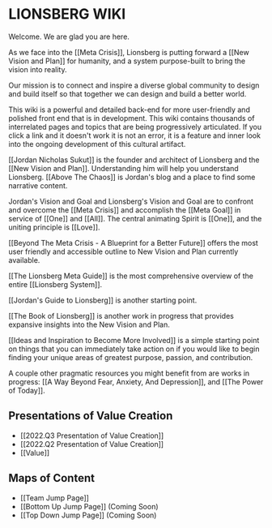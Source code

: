 # LIONSBERG WIKI

Welcome. We are glad you are here. 

As we face into the [[Meta Crisis]], Lionsberg is putting forward a [[New Vision and Plan]] for humanity, and a system  purpose-built to bring the vision into reality. 

Our mission is to connect and inspire a diverse global community to design and build itself so that together we can design and build a better world. 

This wiki is a powerful and detailed back-end for more user-friendly and polished front end that is in development. This wiki contains thousands of interrelated pages and topics that are being progressively articulated. If you click a link and it doesn't work it is not an error, it is a feature and inner look into the ongoing development of this cultural artifact. 

[[Jordan Nicholas Sukut]] is the founder and architect of Lionsberg and the [[New Vision and Plan]]. Understanding him will help you understand Lionsberg. [[Above The Chaos]] is Jordan's blog and a place to find some narrative content. 

Jordan's Vision and Goal and Lionsberg's Vision and Goal are to confront and overcome the [[Meta Crisis]] and accomplish the [[Meta Goal]] in service of [[One]] and [[All]]. The central animating Spirit is [[One]], and the uniting principle is [[Love]]. 

[[Beyond The Meta Crisis - A Blueprint for a Better Future]] offers the most user friendly and accessible outline to New Vision and Plan currently available. 

[[The Lionsberg Meta Guide]] is the most comprehensive overview of the entire [[Lionsberg System]]. 

[[Jordan's Guide to Lionsberg]] is another starting point. 

[[The Book of Lionsberg]] is another work in progress that provides expansive insights into the New Vision and Plan. 

[[Ideas and Inspiration to Become More Involved]] is a simple starting point on things that you can immediately take action on if you would like to begin finding your unique areas of greatest purpose, passion, and contribution. 

A couple other pragmatic resources you might benefit from are works in progress: [[A Way Beyond Fear, Anxiety, And Depression]], and [[The Power of Today]]. 

## Presentations of Value Creation 

- [[2022.Q3 Presentation of Value Creation]]  
- [[2022.Q2 Presentation of Value Creation]]  
- [[Value]]  


## Maps of Content
- [[Team Jump Page]]  
- [[Bottom Up Jump Page]]  (Coming Soon)
- [[Top Down Jump Page]]  (Coming Soon)



